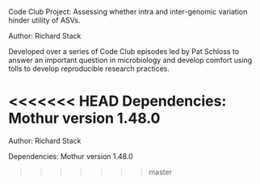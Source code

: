 Code Club Project: Assessing whether intra and inter-genomic variation hinder utility of ASVs.

Author: Richard Stack

Developed over a series of Code Club episodes led by Pat Schloss to answer an important question in microbiology
and develop comfort using tolls to develop reproducible research practices.

<<<<<<< HEAD
Dependencies: Mothur version 1.48.0
=======
Author: Richard Stack

Dependencies: 
Mothur version 1.48.0
>>>>>>> master
